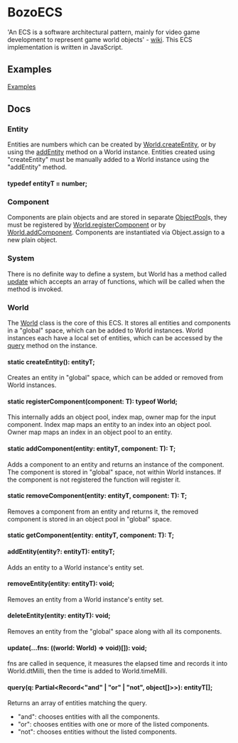 # BozoECS

'An ECS is a software architectural pattern, mainly for video game development to represent game world objects' - [wiki](https://en.wikipedia.org/wiki/Entity_component_system). This ECS implementation is written in JavaScript.

## Examples

[Examples](./examples)

## Docs

### Entity

Entities are numbers which can be created by [World.createEntity](#static-createentity-entityt),
or by using the [addEntity](#addentityentity-entityt-entityt) method on a World instance.
Entities created using "createEntity" must be manually added to a World instance using the "addEntity" method.

#### typedef entityT = number;

### Component

Components are plain objects and are stored in separate [ObjectPool](./src/pool.ts)s,
they must be registered by [World.registerComponent](#static-registercomponentt-extends-objectcomponent-t-typeof-world) or by [World.addComponent](#static-addcomponentt-extends-objectentity-entityt-component-t-t).
Components are instantiated via Object.assign to a new plain object.

### System

There is no definite way to define a system,
but World has a method called [update](#updatefns-world-world-void-void) which accepts an array of functions,
which will be called when the method is invoked.

### World

The [World](./src/world.ts) class is the core of this ECS.
It stores all entities and components in a "global" space,
which can be added to World instances.
World instances each have a local set of entities,
which can be accessed by the [query](#queryq-partialrecordand-or-not-object-entityt) method on the instance.

#### static createEntity(): entityT;

Creates an entity in "global" space,
which can be added or removed from World instances.

#### static registerComponent<T extends object>(component: T): typeof World;

This internally adds an object pool, index map, owner map for the input component.
Index map maps an entity to an index into an object pool.
Owner map maps an index in an object pool to an entity.

#### static addComponent<T extends object>(entity: entityT, component: T): T;

Adds a component to an entity and returns an instance of the component.
The component is stored in "global" space, not within World instances.
If the component is not registered the function will register it.

#### static removeComponent<T extends object>(entity: entityT, component: T): T;

Removes a component from an entity and returns it,
the removed component is stored in an object pool in "global" space.

#### static getComponent<T extends object>(entity: entityT, component: T): T;



#### addEntity(entity?: entityT): entityT;

Adds an entity to a World instance's entity set.

#### removeEntity(entity: entityT): void;

Removes an entity from a World instance's entity set.

#### deleteEntity(entity: entityT): void;

Removes an entity from the "global" space along with all its components.

#### update(...fns: ((world: World) => void)[]): void;

fns are called in sequence, it measures the elapsed time and records it into World.dtMilli,
then the time is added to World.timeMilli.

#### query(q: Partial<Record<"and" | "or" | "not", object[]>>): entityT[];

Returns an array of entities matching the query.
- "and": chooses entities with all the components.
- "or": chooses entities with one or more of the listed components.
- "not": chooses entities without the listed components.
